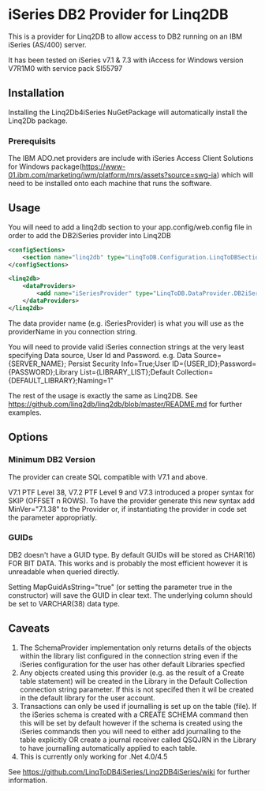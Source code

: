 # iSeries DB2 Provider for Linq2DB

This is a provider for Linq2DB to allow access to DB2 running on an IBM iSeries (AS/400) server.

It has been tested on iSeries v7.1 & 7.3 with iAccess for Windows version V7R1M0 with service pack SI55797

## Installation

Installing the Linq2Db4iSeries NuGetPackage will automatically install the Linq2Db package.

### Prerequisits

The IBM ADO.net providers are include with iSeries Access Client Solutions for Windows package(https://www-01.ibm.com/marketing/iwm/platform/mrs/assets?source=swg-ia) which will need to be installed onto each machine that runs the software.

## Usage

You will need to add a linq2db section to your app.config/web.config file in order to add the DB2iSeries provider into Linq2DB

```xml
<configSections>
	<section name="linq2db" type="LinqToDB.Configuration.LinqToDBSection, linq2db" requirePermission="false"/>
</configSections>

<linq2db>
	<dataProviders>
		<add name="iSeriesProvider" type="LinqToDB.DataProvider.DB2iSeries.DB2iSeriesFactory, LinqToDB.DataProvider.DB2iSeries" default="true"/>
	</dataProviders>
</linq2db>
```

The data provider name (e.g. iSeriesProvider) is what you will use as the providerName in you connection string.

You will need to provide valid iSeries connection strings at the very least specifying Data source, User Id and Password. e.g. Data Source={SERVER_NAME}; Persist Security Info=True;User ID={USER_ID};Password={PASSWORD};Library List={LIBRARY_LIST};Default Collection={DEFAULT_LIBRARY};Naming=1"

The rest of the usage is exactly the same as Linq2DB. See https://github.com/linq2db/linq2db/blob/master/README.md for further examples.

## Options

### Minimum DB2 Version
The provider can create SQL compatible with V7.1 and above.  

V7.1 PTF Level 38, V7.2 PTF Level 9 and V7.3 introduced a proper syntax for SKIP (OFFSET n ROWS). To have the provider generate this new syntax add MinVer="7.1.38" to the Provider or, if instantiating the provider in code set the parameter appropriatly.

### GUIDs
DB2 doesn't have a GUID type.  By default GUIDs will be stored as CHAR(16) FOR BIT DATA.  This works and is probably the most efficient however it is unreadable when queried directly.

Setting MapGuidAsString="true" (or setting the parameter true in the constructor) will save the GUID in clear text. The underlying column should be set to VARCHAR(38) data type.


## Caveats

1. The SchemaProvider implementation only returns details of the objects within the library list configured in the connection string even if the iSeries configuration for the user has other default Libraries specfied
2. Any objects created using this provider (e.g. as the result of a Create table statement) will be created in the Library in the Default Collection connection string parameter.  If this is not specifed then it wil be created in the default library for the user account.
3. Transactions can only be used if journalling is set up on the table (file).  If the iSeries schema is created with a CREATE SCHEMA command then this will be set by default however if the schema is created using the iSeries commands then you will need to either add journalling to the table explicitly OR create a journal receiver called QSQJRN in the Library to have journalling automatically applied to each table.
4. This is currently only working for .Net 4.0/4.5

See https://github.com/LinqToDB4iSeries/Linq2DB4iSeries/wiki for further information.

